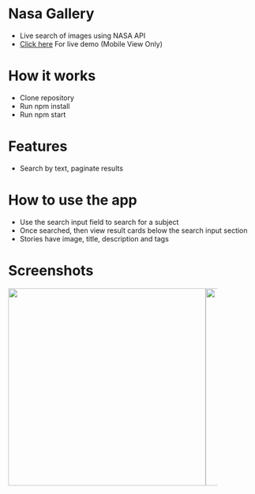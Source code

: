 # Nasa Gallery
* Live search of images using NASA API
* [Click here](http://95.179.240.63:2020/) For live demo (Mobile View Only)

# How it works

* Clone repository
* Run npm install
* Run npm start

# Features

* Search by text, paginate results

# How to use the app
* Use the search input field to search for a subject
* Once searched, then view result cards below the search input section
* Stories have image, title, description and tags

# Screenshots
<div style="display: flex">
  <img src="https://smart.brwskagroup.com:2323/public/uploads/nasa1.png" style="width: 400px"/>
  <div style="width: 24px"/>
  <img src="https://smart.brwskagroup.com:2323/public/uploads/nasa2.png" style="width: 400px"/>
</div>
